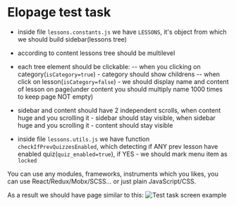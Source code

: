 # Elopage test task

- inside file `lessons.constants.js` we have `LESSONS`, it's object from which we should build sidebar(lessons tree)
- according to content lessons tree should be multilevel
- each tree element should be clickable:
-- when you clicking on category(`isCategory=true`) - category should show childrens
-- when click on lesson(`isCategory=false`) - we should display name and content of lesson on page(under content you should multiply name 1000 times to keep page NOT empty)

- sidebar and content should have 2 independent scrolls, when content huge and you scrolling it - sidebar should stay visible, when sidebar huge and you scrolling it - content should stay visible

- inside file `lessons.utils.js` we have function `checkIfPrevQuizzesEnabled`, which detecting if ANY prev lesson have enabled quiz(`quiz_enabled=true`), if YES - we should mark menu item as `locked`


You can use any modules, frameworks, instruments which you likes, you can use React/Redux/Mobx/SCSS... or just plain JavaScript/CSS.

As a result we should have page similar to this:
![Test task screen example](https://elopay-me-prod.s3.amazonaws.com/media_files/attachments/000/001/267/original/b345842159.jpg?1555152042)
